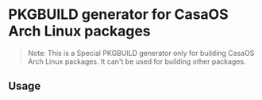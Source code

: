 # PKGBUILD generator for CasaOS Arch Linux packages
> Note: This is a Special PKGBUILD generator only for building CasaOS Arch Linux packages. It can't be used for building other packages.

## Usage